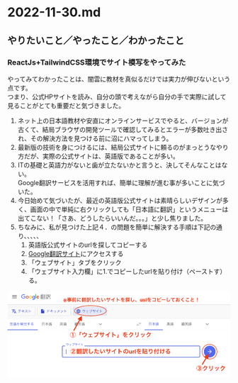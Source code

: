 # 2022-11-30.md

## やりたいこと／やったこと／わかったこと

### ReactJs+TailwindCSS環境でサイト模写をやってみた

やってみてわかったことは、闇雲に教材を真似るだけでは実力が伸びないという点です。  
つまり、公式HPサイトを読み、自分の頭で考えながら自分の手で実際に試して見ることがとても重要だと気づきました。  

1. ネット上の日本語教材や安直にオンラインサービスでやると、バージョンが古くて、結局ブラウザの開発ツールで確認してみるとエラーが多数吐き出され、その解決方法を見つける前に沼にハマってしまう。
2. 最新版の技術を身につけるには、結局公式サイトに頼るのがまっとうなやり方だが、実際の公式サイトは、英語版であることが多い。
3. ITの基礎と英語力がないと歯が立たないかと言うと、決してそんなことはない。<br>Google翻訳サービスを活用すれば、簡単に理解が進む事が多いことに気づいた。
4. 今日始めて気づいたが、最近の英語版公式サイトは素晴らしいデザインが多く、画面の中で単純に右クリックしても「日本語に翻訳」というメニューは出てこない！「さあ、どうしたらいいんだ。。。」と少し焦りました。
5. ちなみに、私が見つけた上記４．の問題を簡単に解決する手順は下記の通り、、、、、
    1. 英語版公式サイトのurlを探してコピーする
    2. [Google翻訳サイト]()にアクセスする
    3. 「ウェブサイト」タブをクリック
    4. 「ウェブサイト入力欄」に1.でコピーしたurlを貼り付け（ペーストす）る。

![説明画像](/images/%E3%82%B9%E3%82%AF%E3%83%AA%E3%83%BC%E3%83%B3%E3%82%B7%E3%83%A7%E3%83%83%E3%83%88%202022-11-30%2017.22.21.png)
  
